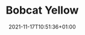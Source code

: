 ---
title: "Bobcat Yellow"
summary: "This is an experiment"
colors:
  - name: "" # optional
    hex: "#8de4d3" # hex code of the color
  - hex: "#344b46"
  - hex: "#74ee65"
  - hex: "#238910"
  - hex: "#a6c363"
  - hex: "#509d99"
images: # Create a folder in /static/images/colors that has the same name as this current markdown file and place the images there. We only need the file name here. If this is not clear, please refer to existing colors as references.
  # - path:
tags:
hex:
  - "8de4d3"
  - "344b46"
  - "74ee65"
  - "238910"
  - "a6c363"
  - "509d99"
links:
  - name: "colorgorical"
    link: "http://vrl.cs.brown.edu/color"
author:    # the person who submitted this tool to KausalFlow
date: 2021-11-17T10:51:36+01:00
draft: false
---